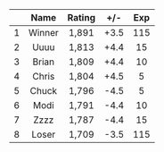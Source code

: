 | |Name|Rating|+/-|Exp|
|-|:--:|:----:|:-:|:-:|
|1|Winner|1,891|+3.5|115|
|2|Uuuu|1,813|+4.4|15|
|3|Brian|1,809|+4.4|10|
|4|Chris|1,804|+4.5|5|
|5|Chuck|1,796|-4.5|5|
|6|Modi|1,791|-4.4|10|
|7|Zzzz|1,787|-4.4|15|
|8|Loser|1,709|-3.5|115|
